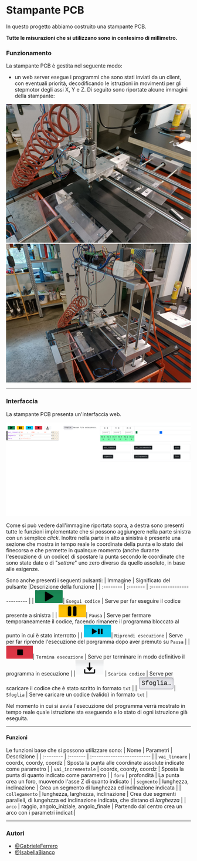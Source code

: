 
# Stampante PCB 

In questo progetto abbiamo costruito una stampante PCB.

**Tutte le misurazioni che si utilizzano sono in centesimo di millimetro.**

### Funzionamento

La stampante PCB è gestita nel seguente modo:
- un web server esegue i programmi che sono stati inviati da un client, con eventuali priorità, decodificando le istruzioni in movimenti per gli stepmotor
degli assi X, Y e Z. 
Di seguito sono riportate alcune immagini della stampante:


![stampante_pcb](./foto/img_02.jpeg)
![stampante_pcb](./foto/img_03.jpeg)

---

### Interfaccia
La stampante PCB presenta un'interfaccia web.


![interfaccia](./foto/img_05.png)


Come si può vedere dall'immagine riportata sopra, a destra sono presenti tutte le funzioni implementate che si possono aggiungere 
nella parte sinistra con un semplice *click*. Inoltre nella parte in alto a sinistra è presente una sezione che mostra in tempo reale le coordinate 
della punta e lo stato dei finecorsa e che permette 
in qualnque momento (anche durante l'esecuzione di un codice) di spostare la punta secondo le coordinate che sono state date o di 
"*settare*" uno zero diverso da quello assoluto, in base alle esigenze.


Sono anche presenti i seguenti pulsanti:
| Immagine | Significato del pulsante |Descrizione della funzione |
| :-------- | :------- | :------------------------- |
| ![esegui](./foto/img_06.png)| `Esegui codice` | Serve per far eseguire il codice presente a sinistra |
| ![pausa](./foto/img_07.png)| `Pausa` | Serve per fermare temporaneamente il codice, facendo rimanere il programma bloccato al punto in cui è stato interrotto |
| ![riprendi](./foto/img_08.png)| `Riprendi esecuzione` | Serve per far riprende l'esecuzione del porgramma dopo aver premuto su `Pausa` |
| ![termina](./foto/img_09.png)| `Termina esecuzione` | Serve per terminare in modo definitivo il programma in esecuzione |
|![scarica](./foto/img_10.png) | `Scarica codice` | Serve per scaricare il codice che è stato scritto in formato `txt` |
| ![sfoglia](./foto/img_11.png)| `Sfoglia` | Serve caricare un codice (valido) in formato `txt` |

Nel momento in cui si avvia l'esecuzione del programma verrà mostrato in tempo reale quale istruzione sta eseguendo e 
lo stato di ogni istruzione già eseguita.

---

#### Funzioni
Le funzioni base che si possono utilizzare sono:
| Nome | Parametri | Descrizione |
| :-------- | :------- | :------------------------- |
| `vai_lineare` | coordx, coordy, coordz | Sposta la punta alle coordinate assolute indicate come parametro |
| `vai_incrementale` | coordx, coordy, coordz | Sposta la punta di quanto indicato come parametro |
| `foro` | profondità | La punta crea un foro, muovendo l'asse Z di quanto indicato |
| `segmento` | lunghezza, inclinazione | Crea un segmento di lunghezza ed inclinazione indicata |
| `collegamento` | lunghezza, larghezza, inclinazione | Crea due segmenti paralleli, di lungehzza ed inclinazione indicata, che distano di *larghezza* |
| `arco` | raggio, angolo_iniziale, angolo_finale | Partendo dal centro crea un arco con i parametri indicati|

---

### Autori
- [@GabrieleFerrero](https://github.com/GabrieleFerrero)
- [@IsabellaBianco](https://github.com/IsabellaBianco)


